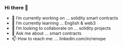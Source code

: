 ### Hi there 👋


- 🔭 I’m currently working on ... solidity smart contracts
- 🌱 I’m currently learning ... English & web3
- 👯 I’m looking to collaborate on ... solidity projects
- 💬 Ask me about ... smart contracts
- 📫 How to reach me: ... linkedin.com/in/renope
